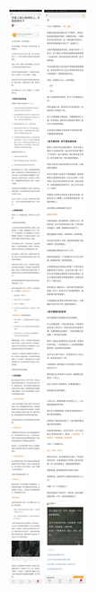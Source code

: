 ![](../../images/2017年12月/GX1201对家人耐心相待的人，才能取得天下.jpg)
![](../../images/2017年12月/GX1201对家人耐心相待的人，才能取得天下2.jpg)
